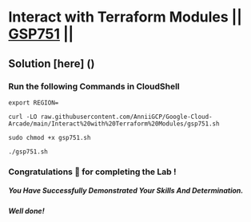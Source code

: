 # Interact with Terraform Modules || [GSP751](https://www.cloudskillsboost.google/focuses/15836?parent=catalog) ||

## Solution [here] ()

### Run the following Commands in CloudShell

```
export REGION=
```
```
curl -LO raw.githubusercontent.com/AnniiGCP/Google-Cloud-Arcade/main/Interact%20with%20Terraform%20Modules/gsp751.sh

sudo chmod +x gsp751.sh

./gsp751.sh
```

### Congratulations 🎉 for completing the Lab !

##### *You Have Successfully Demonstrated Your Skills And Determination.*

#### *Well done!*

 

 
